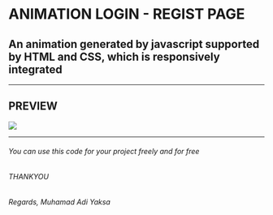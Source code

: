 # ANIMATION LOGIN - REGIST PAGE 
## An animation generated by javascript supported by HTML and CSS, which is responsively integrated
<hr>

## PREVIEW
<img src="animasi-loginregist-page.gif">

<hr>

###### You can use this code for your project freely and for free

###### THANKYOU
###### Regards, Muhamad Adi Yaksa